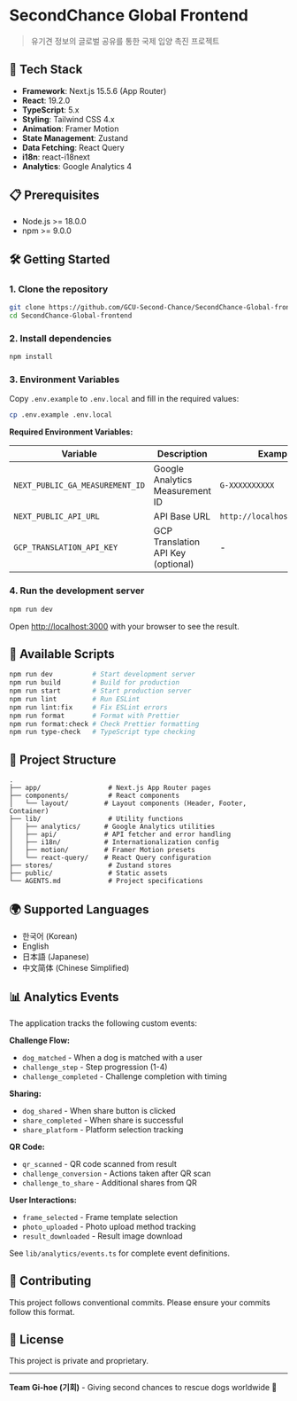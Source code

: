 # SecondChance Global Frontend

> 유기견 정보의 글로벌 공유를 통한 국제 입양 촉진 프로젝트

## 🚀 Tech Stack

- **Framework**: Next.js 15.5.6 (App Router)
- **React**: 19.2.0
- **TypeScript**: 5.x
- **Styling**: Tailwind CSS 4.x
- **Animation**: Framer Motion
- **State Management**: Zustand
- **Data Fetching**: React Query
- **i18n**: react-i18next
- **Analytics**: Google Analytics 4

## 📋 Prerequisites

- Node.js >= 18.0.0
- npm >= 9.0.0

## 🛠️ Getting Started

### 1. Clone the repository

```bash
git clone https://github.com/GCU-Second-Chance/SecondChance-Global-frontend.git
cd SecondChance-Global-frontend
```

### 2. Install dependencies

```bash
npm install
```

### 3. Environment Variables

Copy `.env.example` to `.env.local` and fill in the required values:

```bash
cp .env.example .env.local
```

**Required Environment Variables:**

| Variable | Description | Example |
|----------|-------------|---------|
| `NEXT_PUBLIC_GA_MEASUREMENT_ID` | Google Analytics Measurement ID | `G-XXXXXXXXXX` |
| `NEXT_PUBLIC_API_URL` | API Base URL | `http://localhost:3000/api` |
| `GCP_TRANSLATION_API_KEY` | GCP Translation API Key (optional) | - |

### 4. Run the development server

```bash
npm run dev
```

Open [http://localhost:3000](http://localhost:3000) with your browser to see the result.

## 📜 Available Scripts

```bash
npm run dev          # Start development server
npm run build        # Build for production
npm run start        # Start production server
npm run lint         # Run ESLint
npm run lint:fix     # Fix ESLint errors
npm run format       # Format with Prettier
npm run format:check # Check Prettier formatting
npm run type-check   # TypeScript type checking
```

## 📁 Project Structure

```
.
├── app/                 # Next.js App Router pages
├── components/          # React components
│   └── layout/         # Layout components (Header, Footer, Container)
├── lib/                 # Utility functions
│   ├── analytics/      # Google Analytics utilities
│   ├── api/            # API fetcher and error handling
│   ├── i18n/           # Internationalization config
│   ├── motion/         # Framer Motion presets
│   └── react-query/    # React Query configuration
├── stores/              # Zustand stores
├── public/              # Static assets
└── AGENTS.md            # Project specifications
```

## 🌍 Supported Languages

- 한국어 (Korean)
- English
- 日本語 (Japanese)
- 中文简体 (Chinese Simplified)

## 📊 Analytics Events

The application tracks the following custom events:

**Challenge Flow:**
- `dog_matched` - When a dog is matched with a user
- `challenge_step` - Step progression (1-4)
- `challenge_completed` - Challenge completion with timing

**Sharing:**
- `dog_shared` - When share button is clicked
- `share_completed` - When share is successful
- `share_platform` - Platform selection tracking

**QR Code:**
- `qr_scanned` - QR code scanned from result
- `challenge_conversion` - Actions taken after QR scan
- `challenge_to_share` - Additional shares from QR

**User Interactions:**
- `frame_selected` - Frame template selection
- `photo_uploaded` - Photo upload method tracking
- `result_downloaded` - Result image download

See `lib/analytics/events.ts` for complete event definitions.

## 🤝 Contributing

This project follows conventional commits. Please ensure your commits follow this format.

## 📄 License

This project is private and proprietary.

---

**Team Gi-hoe (기회)** - Giving second chances to rescue dogs worldwide 🐾
